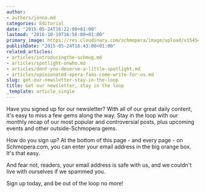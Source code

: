 ```yaml
---
author:
- authors/jenna.md
categories: Editorial
date: "2015-05-24T16:22:00+01:00"
lastmod: "2016-10-19T16:56:00+01:00"
primary_image: https://res.cloudinary.com/schmopera/image/upload/v1545409169/media/webhook-uploads/1476892447375/2016-10-20---Mail.jpg.jpg
publishDate: "2015-05-24T16:43:00+01:00"
related_articles:
- articles/introducingthe-schmug.md
- articles/spotlight-onwho.md
- articles/dont-you-deserve-a-little-spotlight.md
- articles/opinionated-opera-fans-come-write-for-us.md
slug: get-our-newsletter-stay-in-the-loop
title: Get our newsletter, stay in the loop
_template: article_single
---
```


Have you signed up for our newsletter? With all of our great daily content, it's easy to miss a few gems along the way. Stay in the loop with our monthly recap of our most popular and controversial posts, plus upcoming events and other outside-Schmopera gems. 

How do you sign up? At the bottom of this page - and every page - on Schmopera.com, you can enter your email address in the big orange box. It's that easy. 

And fear not, readers, your email address is safe with us, and we couldn't live with ourselves if we spammed you.

Sign up today, and be out of the loop no more!

